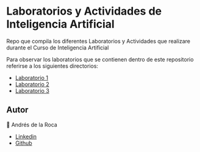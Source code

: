 # Laboratorios y Actividades de Inteligencia Artificial 
Repo que compila los diferentes Laboratorios y Actividades que realizare durante el Curso de Inteligencia Artificial  

Para observar los laboratorios que se contienen dentro de este repositorio referirse a los siguientes directorios:

- [Laboratorio 1](./Lab%201/)
- [Laboratorio 2](./Lab%202/)
- [Laboratorio 3](./Lab%203/)
## Autor
👤 Andrés de la Roca  
- <a href = "https://www.linkedin.com/in/andr%C3%A8s-de-la-roca-pineda-10a40319b/">Linkedin</a>  
- <a href="https://github.com/andresdlRoca">Github</a>  
